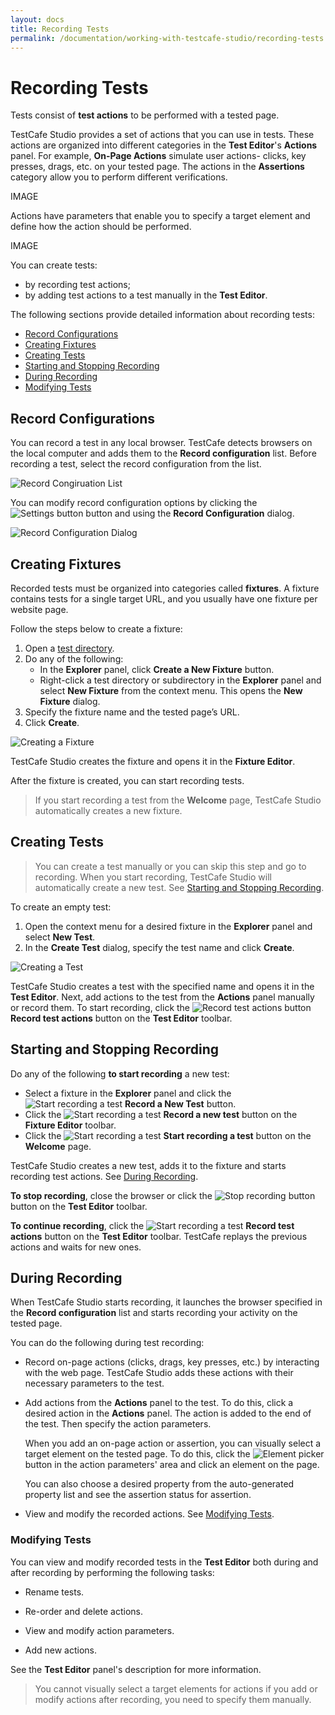 ```yaml
---
layout: docs
title: Recording Tests
permalink: /documentation/working-with-testcafe-studio/recording-tests
---
```

# Recording Tests

Tests consist of **test actions** to be performed with a tested page.

TestCafe Studio provides a set of actions that you can use in tests. These actions are organized into different categories in the **Test Editor**'s **Actions** panel. For example, **On-Page Actions** simulate user actions- clicks, key presses, drags, etc. on your tested page. The actions in the **Assertions** category allow you to perform different verifications.

IMAGE

Actions have parameters that enable you to specify a target element and define how the action should be performed.

IMAGE

You can create tests:

* by recording test actions;
* by adding test actions to a test manually in the **Test Editor**.

The following sections provide detailed information about recording tests:

* [Record Configurations](#record-configurations)
* [Creating Fixtures](#creating-fixtures)
* [Creating Tests](#creating-tests)
* [Starting and Stopping Recording](#starting-and-stopping-recording)
* [During Recording](#during-recording)
* [Modifying Tests](#modifying-tests)

## Record Configurations

You can record a test in any local browser. TestCafe detects browsers on the local computer and adds them to the **Record configuration** list. Before recording a test, select the record configuration from the list.

![Record Congiruation List](../../images/working-with-testcafe-studio/record-configuration-list.png)

You can modify record configuration options by clicking the ![Settings button](../../images/working-with-testcafe-studio/settings-icon.png) button and using the **Record Configuration** dialog.

![Record Configuration Dialog](../../images/working-with-testcafe-studio/record-configuration-dialog.png)

## Creating Fixtures

Recorded tests must be organized into categories called **fixtures**. A fixture contains tests for a single target URL, and you usually have one fixture per website page.

Follow the steps below to create a fixture:

1. Open a [test directory](organizing-tests.md#test-directory).
2. Do any of the following:
    * In the **Explorer** panel, click **Create a New Fixture** button.
    * Right-click a test directory or subdirectory in the **Explorer** panel and select **New Fixture** from the context menu.
    This opens the **New Fixture** dialog.
3. Specify the fixture name and the tested page’s URL.
4. Click **Create**.

![Creating a Fixture](../../images/working-with-testcafe-studio/creating-fixture.png)

TestCafe Studio creates the fixture and opens it in the **Fixture Editor**.

After the fixture is created, you can start recording tests.

> If you start recording a test from the **Welcome** page, TestCafe Studio automatically creates a new fixture.

## Creating Tests

> You can create a test manually or you can skip this step and go to recording. When you start recording, TestCafe Studio will automatically create a new test. See [Starting and Stopping Recording](#starting-and-stopping-recording).

To create an empty test:

1. Open the context menu for a desired fixture in the **Explorer** panel and select **New Test**.
2. In the **Create Test** dialog, specify the test name and click **Create**.

![Creating a Test](../../images/working-with-testcafe-studio/creating-test.png)

TestCafe Studio creates a test with the specified name and opens it in the **Test Editor**. Next, add actions to the test from the **Actions** panel manually or record them. To start recording, click the ![Record test actions button](../../images/working-with-testcafe-studio/record-test-icon.png) **Record test actions** button on the **Test Editor** toolbar.

## Starting and Stopping Recording

Do any of the following **to start recording** a new test:

* Select a fixture in the **Explorer** panel and click the ![Start recording a test](../../images/working-with-testcafe-studio/record-test-icon.png) **Record a New Test** button.
* Click the ![Start recording a test](../../images/working-with-testcafe-studio/record-test-icon.png) **Record a new test**  button on the **Fixture Editor** toolbar.
* Click the ![Start recording a test](../../images/working-with-testcafe-studio/record-test-icon.png) **Start recording a test** button on the **Welcome** page.

TestCafe Studio creates a new test, adds it to the fixture and starts recording test actions. See [During Recording](#during-recording).

**To stop recording**, close the browser or click the ![Stop recording button](../../images/working-with-testcafe-studio/stop-recording-icon.png) button on the **Test Editor** toolbar.

**To continue recording**, click the ![Start recording a test](../../images/working-with-testcafe-studio/record-test-icon.png) **Record test actions** button on the **Test Editor** toolbar. TestCafe replays the previous actions and waits for new ones.

## During Recording

When TestCafe Studio starts recording, it launches the browser specified in the **Record configuration** list and starts recording your activity on the tested page.

You can do the following during test recording:

* Record on-page actions (clicks, drags, key presses, etc.) by interacting with the web page. TestCafe Studio adds these actions with their necessary parameters to the test.

* Add actions from the **Actions** panel to the test. To do this, click a desired action in the **Actions** panel. The action is added to the end of the test. Then specify the action parameters.

    When you add an on-page action or assertion, you can visually select a target element on the tested page. To do this, click the ![Element picker](../../images/working-with-testcafe-studio/element-picker-icon.png) button in the action parameters' area and click an element on the page.

    You can also choose a desired property from the auto-generated property list and see the assertion status for assertion.

* View and modify the recorded actions. See [Modifying Tests](#modifying-tests).

### Modifying Tests

You can view and modify recorded tests in the **Test Editor** both during and after recording by performing the following tasks:

* Rename tests.

* Re-order and delete actions.

* View and modify action parameters.

* Add new actions.

See the **Test Editor** panel's description for more information.

> You cannot visually select a target elements for actions if you add or modify actions after recording, you need to specify them manually.
